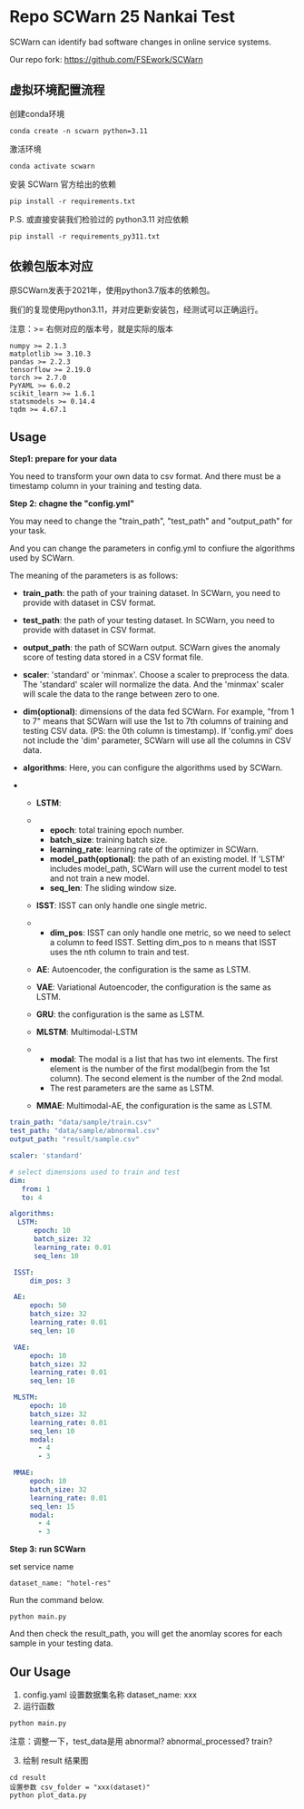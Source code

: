 # Repo SCWarn 25 Nankai Test

SCWarn can identify bad software changes in online service systems.

Our repo fork: https://github.com/FSEwork/SCWarn

## 虚拟环境配置流程

创建conda环境

```
conda create -n scwarn python=3.11
```

激活环境
```
conda activate scwarn
```

安装 SCWarn 官方给出的依赖
```
pip install -r requirements.txt
```

P.S. 或直接安装我们检验过的 python3.11 对应依赖
```
pip install -r requirements_py311.txt
```

## 依赖包版本对应

原SCWarn发表于2021年，使用python3.7版本的依赖包。

我们的复现使用python3.11，并对应更新安装包，经测试可以正确运行。

注意：>= 右侧对应的版本号，就是实际的版本
```
numpy >= 2.1.3
matplotlib >= 3.10.3
pandas >= 2.2.3
tensorflow >= 2.19.0
torch >= 2.7.0
PyYAML >= 6.0.2
scikit_learn >= 1.6.1
statsmodels >= 0.14.4
tqdm >= 4.67.1
```


## Usage

**Step1: prepare for your data**

You need to transform your own data to csv format. And there must be a timestamp column in your training and testing data. 

**Step 2:  chagne the "config.yml"**

You may need to change the "train_path", "test_path" and "output_path" for your task.

And you can change the parameters in config.yml to confiure the algorithms  used by SCWarn. 

The meaning of the parameters is as follows:

- **train_path**: the path of your training dataset. In SCWarn, you need to provide with dataset in CSV format.

- **test_path**: the path of your testing dataset. In SCWarn, you need to provide with dataset in CSV format.

- **output_path**: the path of SCWarn output. SCWarn gives the anomaly score of testing data stored in a CSV format file.

- **scaler**: 'standard' or 'minmax'. Choose a scaler to preprocess the data. The 'standard' scaler will normalize the data. And the 'minmax' scaler will scale the data to the range between zero to one.

- **dim(optional)**: dimensions of the data fed SCWarn. For example, "from 1 to 7" means that SCWarn will use the 1st to 7th columns of training and testing CSV data. (PS: the 0th column is timestamp). If 'config.yml' does not include the 'dim' parameter, SCWarn will use all the columns in CSV data.

- **algorithms**: Here, you can configure the algorithms used by SCWarn.

- - **LSTM**:

  - - **epoch**: total training epoch number.
    - **batch_size**: training batch size.
    - **learning_rate**: learning rate of the optimizer in SCWarn.
    - **model_path(optional)**: the path of an existing model. If 'LSTM' includes model_path, SCWarn will use the current model to test and not train a new model. 
    - **seq_len**: The sliding window size.

  - **ISST**: ISST can only handle one single metric.

  - - **dim_pos**: ISST can only handle one metric, so we need to select a column to feed ISST. Setting dim_pos to n means that ISST uses the nth column to train and test.

  - **AE**: Autoencoder, the configuration is the same as LSTM.

  - **VAE**: Variational Autoencoder, the configuration is the same as LSTM.

  - **GRU**: the configuration is the same as LSTM.

  - **MLSTM**: Multimodal-LSTM

  - - **modal**: The modal is a list that has two int elements. The first element is the number of the first modal(begin from the 1st column). The second element is the number of the 2nd modal.
    - The rest parameters are the same as LSTM.

  - **MMAE**: Multimodal-AE, the configuration is the same as LSTM.

```yml
train_path: "data/sample/train.csv"
test_path: "data/sample/abnormal.csv"
output_path: "result/sample.csv"

scaler: 'standard'

# select dimensions used to train and test
dim:
   from: 1
   to: 4

algorithms:
  LSTM:
      epoch: 10
      batch_size: 32
      learning_rate: 0.01 
      seq_len: 10

 ISST:
     dim_pos: 3

 AE:
     epoch: 50
     batch_size: 32
     learning_rate: 0.01
     seq_len: 10

 VAE:
     epoch: 10
     batch_size: 32
     learning_rate: 0.01
     seq_len: 10

 MLSTM:
     epoch: 10
     batch_size: 32
     learning_rate: 0.01
     seq_len: 10
     modal:
       - 4 
       - 3

 MMAE:
     epoch: 10
     batch_size: 32
     learning_rate: 0.01
     seq_len: 15
     modal:
       - 4
       - 3

```

**Step 3: run SCWarn**

set service name

```shell
dataset_name: "hotel-res"
```

Run the command below.

```shell
python main.py
```

And then check the result_path, you will get the anomlay scores for each sample in your testing data.

## Our Usage

1. config.yaml 设置数据集名称 dataset_name: xxx
2. 运行函数
  ```
  python main.py
  ```
注意：调整一下，test_data是用 abnormal? abnormal_processed? train?

3. 绘制 result 结果图
  ```
  cd result
  设置参数 csv_folder = "xxx(dataset)"
  python plot_data.py
  ```
